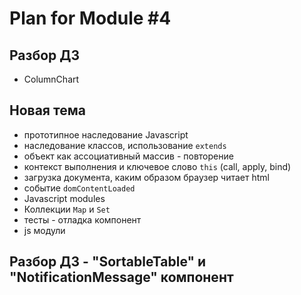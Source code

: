 # Plan for Module #4

## Разбор ДЗ

* ColumnChart

## Новая тема

* прототипное наследование Javascript
* наследование классов, использование `extends`
* объект как ассоциативный массив - повторение
* контекст выполнения и ключевое слово `this` (call, apply, bind) 
* загрузка документа, каким образом браузер читает html
* событие `domContentLoaded`
* Javascript modules
* Коллекции `Map` и `Set`
* тесты - отладка компонент
* js модули

## Разбор ДЗ - "SortableTable" и "NotificationMessage" компонент
